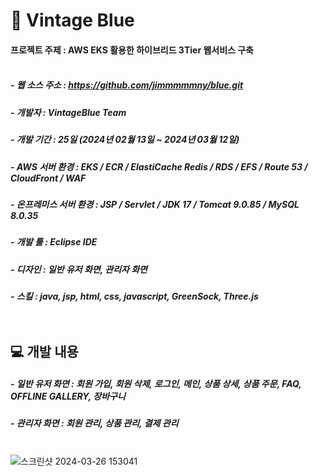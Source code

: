# 📀 Vintage Blue

#### 프로젝트 주제 : AWS EKS 활용한 하이브리드 3Tier 웹서비스 구축</br></br>

##### - 웹 소스 주소 : https://github.com/jimmmmmny/blue.git

##### - 개발자 : VintageBlue Team

##### - 개발 기간 : 25일 (2024년 02월 13일 ~ 2024년 03월 12일)

##### - AWS 서버 환경 : EKS / ECR / ElastiCache Redis / RDS / EFS / Route 53 / CloudFront / WAF

##### - 온프레미스 서버 환경 : JSP / Servlet / JDK 17 / Tomcat 9.0.85 / MySQL 8.0.35

##### - 개발 툴 : Eclipse IDE
 
##### - 디자인 : 일반 유저 화면, 관리자 화면

##### - 스킬 : java, jsp, html, css, javascript, GreenSock, Three.js</br></br></br>

## 💻 개발 내용</br>

##### - 일반 유저 화면 : 회원 가입, 회원 삭제, 로그인, 메인, 상품 상세, 상품 주문, FAQ, OFFLINE GALLERY, 장바구니
##### - 관리자 화면 : 회원 관리, 상품 관리, 결제 관리</br></br>

![스크린샷 2024-03-26 153041](https://github.com/jimmmmmny/blue/assets/154566560/0e32decb-0bb5-425c-8eaf-3fb7330c63a2)



